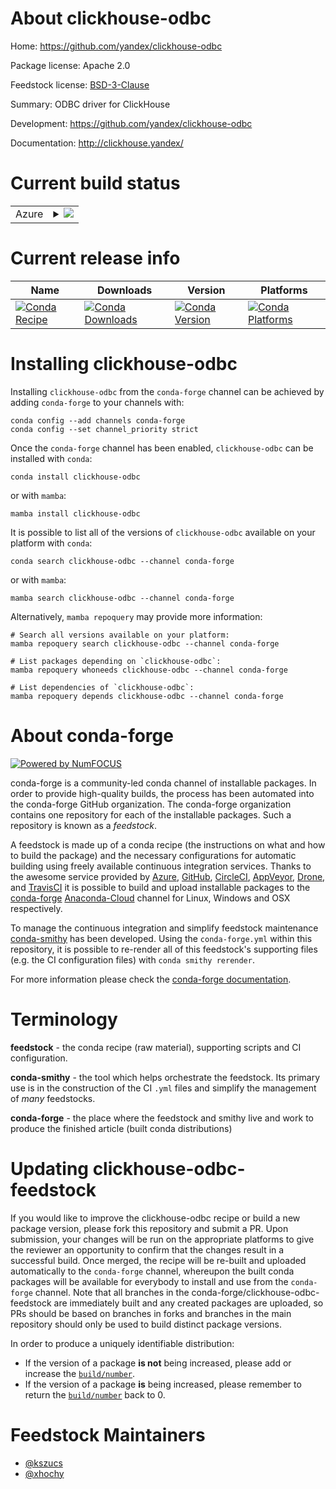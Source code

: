 About clickhouse-odbc
=====================

Home: https://github.com/yandex/clickhouse-odbc

Package license: Apache 2.0

Feedstock license: [BSD-3-Clause](https://github.com/conda-forge/clickhouse-odbc-feedstock/blob/main/LICENSE.txt)

Summary: ODBC driver for ClickHouse

Development: https://github.com/yandex/clickhouse-odbc

Documentation: http://clickhouse.yandex/

Current build status
====================


<table>
    
  <tr>
    <td>Azure</td>
    <td>
      <details>
        <summary>
          <a href="https://dev.azure.com/conda-forge/feedstock-builds/_build/latest?definitionId=2601&branchName=main">
            <img src="https://dev.azure.com/conda-forge/feedstock-builds/_apis/build/status/clickhouse-odbc-feedstock?branchName=main">
          </a>
        </summary>
        <table>
          <thead><tr><th>Variant</th><th>Status</th></tr></thead>
          <tbody><tr>
              <td>linux_64_openssl1.1.1</td>
              <td>
                <a href="https://dev.azure.com/conda-forge/feedstock-builds/_build/latest?definitionId=2601&branchName=main">
                  <img src="https://dev.azure.com/conda-forge/feedstock-builds/_apis/build/status/clickhouse-odbc-feedstock?branchName=main&jobName=linux&configuration=linux_64_openssl1.1.1" alt="variant">
                </a>
              </td>
            </tr><tr>
              <td>linux_64_openssl3</td>
              <td>
                <a href="https://dev.azure.com/conda-forge/feedstock-builds/_build/latest?definitionId=2601&branchName=main">
                  <img src="https://dev.azure.com/conda-forge/feedstock-builds/_apis/build/status/clickhouse-odbc-feedstock?branchName=main&jobName=linux&configuration=linux_64_openssl3" alt="variant">
                </a>
              </td>
            </tr><tr>
              <td>osx_64_openssl1.1.1</td>
              <td>
                <a href="https://dev.azure.com/conda-forge/feedstock-builds/_build/latest?definitionId=2601&branchName=main">
                  <img src="https://dev.azure.com/conda-forge/feedstock-builds/_apis/build/status/clickhouse-odbc-feedstock?branchName=main&jobName=osx&configuration=osx_64_openssl1.1.1" alt="variant">
                </a>
              </td>
            </tr><tr>
              <td>osx_64_openssl3</td>
              <td>
                <a href="https://dev.azure.com/conda-forge/feedstock-builds/_build/latest?definitionId=2601&branchName=main">
                  <img src="https://dev.azure.com/conda-forge/feedstock-builds/_apis/build/status/clickhouse-odbc-feedstock?branchName=main&jobName=osx&configuration=osx_64_openssl3" alt="variant">
                </a>
              </td>
            </tr>
          </tbody>
        </table>
      </details>
    </td>
  </tr>
</table>

Current release info
====================

| Name | Downloads | Version | Platforms |
| --- | --- | --- | --- |
| [![Conda Recipe](https://img.shields.io/badge/recipe-clickhouse--odbc-green.svg)](https://anaconda.org/conda-forge/clickhouse-odbc) | [![Conda Downloads](https://img.shields.io/conda/dn/conda-forge/clickhouse-odbc.svg)](https://anaconda.org/conda-forge/clickhouse-odbc) | [![Conda Version](https://img.shields.io/conda/vn/conda-forge/clickhouse-odbc.svg)](https://anaconda.org/conda-forge/clickhouse-odbc) | [![Conda Platforms](https://img.shields.io/conda/pn/conda-forge/clickhouse-odbc.svg)](https://anaconda.org/conda-forge/clickhouse-odbc) |

Installing clickhouse-odbc
==========================

Installing `clickhouse-odbc` from the `conda-forge` channel can be achieved by adding `conda-forge` to your channels with:

```
conda config --add channels conda-forge
conda config --set channel_priority strict
```

Once the `conda-forge` channel has been enabled, `clickhouse-odbc` can be installed with `conda`:

```
conda install clickhouse-odbc
```

or with `mamba`:

```
mamba install clickhouse-odbc
```

It is possible to list all of the versions of `clickhouse-odbc` available on your platform with `conda`:

```
conda search clickhouse-odbc --channel conda-forge
```

or with `mamba`:

```
mamba search clickhouse-odbc --channel conda-forge
```

Alternatively, `mamba repoquery` may provide more information:

```
# Search all versions available on your platform:
mamba repoquery search clickhouse-odbc --channel conda-forge

# List packages depending on `clickhouse-odbc`:
mamba repoquery whoneeds clickhouse-odbc --channel conda-forge

# List dependencies of `clickhouse-odbc`:
mamba repoquery depends clickhouse-odbc --channel conda-forge
```


About conda-forge
=================

[![Powered by
NumFOCUS](https://img.shields.io/badge/powered%20by-NumFOCUS-orange.svg?style=flat&colorA=E1523D&colorB=007D8A)](https://numfocus.org)

conda-forge is a community-led conda channel of installable packages.
In order to provide high-quality builds, the process has been automated into the
conda-forge GitHub organization. The conda-forge organization contains one repository
for each of the installable packages. Such a repository is known as a *feedstock*.

A feedstock is made up of a conda recipe (the instructions on what and how to build
the package) and the necessary configurations for automatic building using freely
available continuous integration services. Thanks to the awesome service provided by
[Azure](https://azure.microsoft.com/en-us/services/devops/), [GitHub](https://github.com/),
[CircleCI](https://circleci.com/), [AppVeyor](https://www.appveyor.com/),
[Drone](https://cloud.drone.io/welcome), and [TravisCI](https://travis-ci.com/)
it is possible to build and upload installable packages to the
[conda-forge](https://anaconda.org/conda-forge) [Anaconda-Cloud](https://anaconda.org/)
channel for Linux, Windows and OSX respectively.

To manage the continuous integration and simplify feedstock maintenance
[conda-smithy](https://github.com/conda-forge/conda-smithy) has been developed.
Using the ``conda-forge.yml`` within this repository, it is possible to re-render all of
this feedstock's supporting files (e.g. the CI configuration files) with ``conda smithy rerender``.

For more information please check the [conda-forge documentation](https://conda-forge.org/docs/).

Terminology
===========

**feedstock** - the conda recipe (raw material), supporting scripts and CI configuration.

**conda-smithy** - the tool which helps orchestrate the feedstock.
                   Its primary use is in the construction of the CI ``.yml`` files
                   and simplify the management of *many* feedstocks.

**conda-forge** - the place where the feedstock and smithy live and work to
                  produce the finished article (built conda distributions)


Updating clickhouse-odbc-feedstock
==================================

If you would like to improve the clickhouse-odbc recipe or build a new
package version, please fork this repository and submit a PR. Upon submission,
your changes will be run on the appropriate platforms to give the reviewer an
opportunity to confirm that the changes result in a successful build. Once
merged, the recipe will be re-built and uploaded automatically to the
`conda-forge` channel, whereupon the built conda packages will be available for
everybody to install and use from the `conda-forge` channel.
Note that all branches in the conda-forge/clickhouse-odbc-feedstock are
immediately built and any created packages are uploaded, so PRs should be based
on branches in forks and branches in the main repository should only be used to
build distinct package versions.

In order to produce a uniquely identifiable distribution:
 * If the version of a package **is not** being increased, please add or increase
   the [``build/number``](https://docs.conda.io/projects/conda-build/en/latest/resources/define-metadata.html#build-number-and-string).
 * If the version of a package **is** being increased, please remember to return
   the [``build/number``](https://docs.conda.io/projects/conda-build/en/latest/resources/define-metadata.html#build-number-and-string)
   back to 0.

Feedstock Maintainers
=====================

* [@kszucs](https://github.com/kszucs/)
* [@xhochy](https://github.com/xhochy/)

